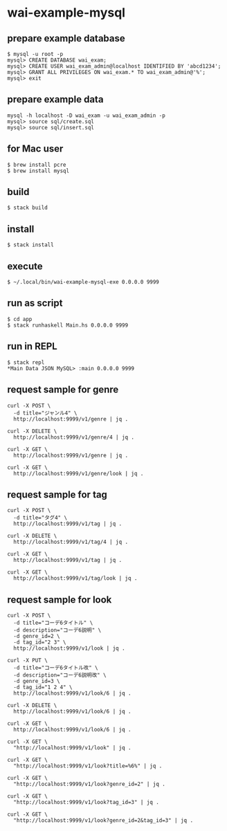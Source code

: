 # wai-example-mysql

## prepare example database
```
$ mysql -u root -p
mysql> CREATE DATABASE wai_exam;
mysql> CREATE USER wai_exam_admin@localhost IDENTIFIED BY 'abcd1234';
mysql> GRANT ALL PRIVILEGES ON wai_exam.* TO wai_exam_admin@'%';
mysql> exit
```

## prepare example data
```
mysql -h localhost -D wai_exam -u wai_exam_admin -p
mysql> source sql/create.sql
mysql> source sql/insert.sql
```

## for Mac user
```
$ brew install pcre
$ brew install mysql
```

## build
```
$ stack build
```

## install
```
$ stack install
```

## execute
```
$ ~/.local/bin/wai-example-mysql-exe 0.0.0.0 9999
```

## run as script
```
$ cd app
$ stack runhaskell Main.hs 0.0.0.0 9999
```

## run in REPL
```
$ stack repl
*Main Data JSON MySQL> :main 0.0.0.0 9999 
```

## request sample for genre
```
curl -X POST \
  -d title="ジャンル4" \
  http://localhost:9999/v1/genre | jq .

curl -X DELETE \
  http://localhost:9999/v1/genre/4 | jq .

curl -X GET \
  http://localhost:9999/v1/genre | jq .

curl -X GET \
  http://localhost:9999/v1/genre/look | jq .

```

## request sample for tag
```
curl -X POST \
  -d title="タグ4" \
  http://localhost:9999/v1/tag | jq .

curl -X DELETE \
  http://localhost:9999/v1/tag/4 | jq .

curl -X GET \
  http://localhost:9999/v1/tag | jq .

curl -X GET \
  http://localhost:9999/v1/tag/look | jq .

```

## request sample for look
```
curl -X POST \
  -d title="コーデ6タイトル" \
  -d description="コーデ6説明" \
  -d genre_id=2 \
  -d tag_id="2 3" \
  http://localhost:9999/v1/look | jq .

curl -X PUT \
  -d title="コーデ6タイトル改" \
  -d description="コーデ6説明改" \
  -d genre_id=3 \
  -d tag_id="1 2 4" \
  http://localhost:9999/v1/look/6 | jq .

curl -X DELETE \
  http://localhost:9999/v1/look/6 | jq .

curl -X GET \
  http://localhost:9999/v1/look/6 | jq .

curl -X GET \
  "http://localhost:9999/v1/look" | jq .

curl -X GET \
  "http://localhost:9999/v1/look?title=%6%" | jq .

curl -X GET \
  "http://localhost:9999/v1/look?genre_id=2" | jq .

curl -X GET \
  "http://localhost:9999/v1/look?tag_id=3" | jq .

curl -X GET \
  "http://localhost:9999/v1/look?genre_id=2&tag_id=3" | jq .

```